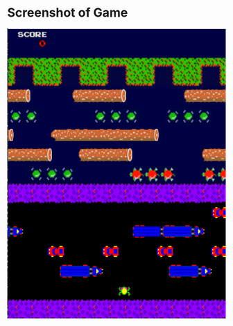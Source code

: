 # Screenshot of Game
![alt text](https://raw.githubusercontent.com/AimanNm/COMP2042_CW_AimanNM/main/screenshot.png)
